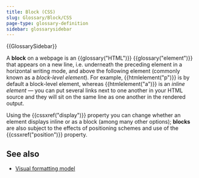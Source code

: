 ```yaml
---
title: Block (CSS)
slug: Glossary/Block/CSS
page-type: glossary-definition
sidebar: glossarysidebar
---
```


{{GlossarySidebar}}

A **block** on a webpage is an {{glossary("HTML")}} {{glossary("element")}} that appears on a new line, i.e. underneath the preceding element in a horizontal writing mode, and above the following element (commonly known as a _block-level element_). For example, {{htmlelement("p")}} is by default a block-level element, whereas {{htmlelement("a")}} is an _inline element_ — you can put several links next to one another in your HTML source and they will sit on the same line as one another in the rendered output.

Using the {{cssxref("display")}} property you can change whether an element displays inline or as a block (among many other options); **blocks** are also subject to the effects of positioning schemes and use of the {{cssxref("position")}} property.

## See also

- [Visual formatting model](/en-US/docs/Web/CSS/Visual_formatting_model)
